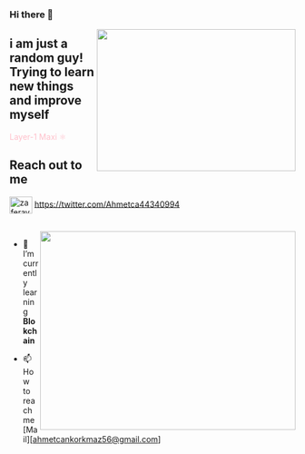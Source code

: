 ### Hi there 👋

<img src="https://media.giphy.com/media/kiJEGxbplHfT5zkCDJ/giphy.gif" align="right" width="350" height="250"> 

##  i am just a random guy! Trying to learn new things and improve myself

<font color="pink">Layer-1 Maxi :atom_symbol: </font>


## Reach out to me

<a href="[[https://twitter.com/Ahmetca44340994]]" target="blank"><img align="center" src="https://raw.githubusercontent.com/rahuldkjain/github-profile-readme-generator/master/src/images/icons/Social/twitter.svg" alt="zaferayan" height="30" width="40" /></a>
https://twitter.com/Ahmetca44340994

<br />



<img src="https://github-readme-stats.vercel.app/api?username=DrunkLizard&show_icons=true&theme=highcontrast" align="right" width="450" height="350" >


- 🌱 I’m currently learning **Blokchain**

- 📫 How to reach me [Mail][ahmetcankorkmaz56@gmail.com]

